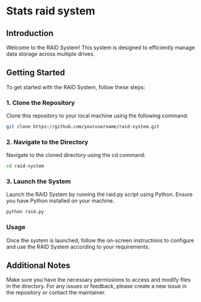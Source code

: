 # Stats raid system

## Introduction
Welcome to the RAID System! This system is designed to efficiently manage data storage across multiple drives.

## Getting Started
To get started with the RAID System, follow these steps:

### 1. Clone the Repository
Clone this repository to your local machine using the following command:
```bash
git clone https://github.com/yourusername/raid-system.git
```
### 2. Navigate to the Directory
Navigate to the cloned directory using the cd command:

```bash
cd raid-system
```
### 3. Launch the System
Launch the RAID System by running the raid.py script using Python. Ensure you have Python installed on your machine.

```bash
python raid.py
```
### Usage
Once the system is launched, follow the on-screen instructions to configure and use the RAID System according to your requirements.

## Additional Notes
Make sure you have the necessary permissions to access and modify files in the directory.
For any issues or feedback, please create a new issue in the repository or contact the maintainer.

